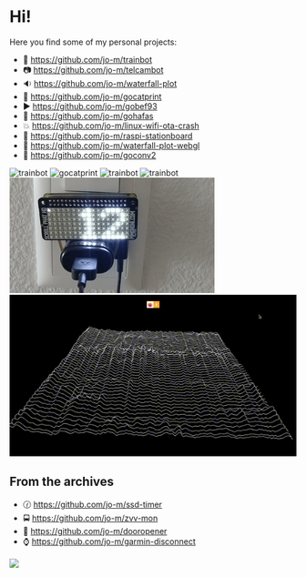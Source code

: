# Hi!

Here you find some of my personal projects:

* :bullettrain_side: https://github.com/jo-m/trainbot
* :camera: https://github.com/jo-m/telcambot
* :sound: https://github.com/jo-m/waterfall-plot
* :page_with_curl: https://github.com/jo-m/gocatprint
* :arrow_forward: https://github.com/jo-m/gobef93
* :light_rail: https://github.com/jo-m/gohafas
* :collision: https://github.com/jo-m/linux-wifi-ota-crash
* :station: https://github.com/jo-m/raspi-stationboard
* :loudspeaker: https://github.com/jo-m/waterfall-plot-webgl
* :milky_way: https://github.com/jo-m/goconv2

![trainbot](https://github.com/jo-m/trainbot/blob/master/demo.gif)
![gocatprint](https://github.com/jo-m/gocatprint/blob/master/demo.gif)
![trainbot](https://github.com/jo-m/trainbot/blob/master/pkg/stitch/testdata/test1.jpg)
![trainbot](https://github.com/jo-m/trainbot/blob/master/pkg/stitch/testdata/test2.jpg)
![raspi-stationboard](https://github.com/jo-m/raspi-stationboard/blob/master/demo.gif)
![waterfall-plot-webgl](https://github.com/jo-m/waterfall-plot-webgl/blob/master/demo.gif)

<!-- <img alt="Trainbot GIF" src="https://github.com/jo-m/trainbot/blob/master/demo.gif" width="100" />
<img alt="Cat Printer" src="https://github.com/jo-m/gocatprint/blob/master/demo.gif" width="100" />
<img alt="Trainbot Day" src="https://github.com/jo-m/trainbot/blob/master/pkg/stitch/testdata/test1.jpg" width="100" />
<img alt="Trainbot Night" src="https://github.com/jo-m/trainbot/blob/master/pkg/stitch/testdata/test2.jpg" width="100" />
<img alt="Raspberry Pi Stationboard" src="https://github.com/jo-m/raspi-stationboard/blob/master/demo.gif" width="100" />
<img alt="Waterfall Plot" src="https://github.com/jo-m/waterfall-plot-webgl/blob/master/demo.gif" width="100" /> -->

## From the archives

* :clock130: https://github.com/jo-m/ssd-timer
* :oncoming_bus: https://github.com/jo-m/zvv-mon
* :door: https://github.com/jo-m/dooropener
* :watch: https://github.com/jo-m/garmin-disconnect

<a href="https://github.com/jo-m/jo-m">
  <img align="center" src="https://github-readme-stats.vercel.app/api/top-langs/?username=jo-m&hide=css&title_color=ffffff&text_color=c9cacc&icon_color=2bbc8a&bg_color=1d1f21&langs_count=4&layout=compact&hide_title=true&count_private=true&hide_repos=twitter-bootstrap-rails,angularjs-ng-grid-rails,angularjs-debounce-rails,startup-evaluator" />
</a>

